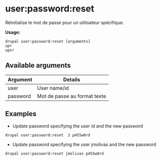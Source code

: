 # user:password:reset
Réinitialise le mot de passe pour un utilisateur spécifique.

**Usage:**
```
drupal user:password:reset [arguments]
upr
upsr
```

## Available arguments
Argument | Details
---------|-------------
user | User name/id
password | Mot de passe au format texte

## Examples
* Update password specifying the user id and the new password
```
drupal user:password:reset  2 p455w0rd
```
* Update password specifying the user jmolivas and the new password
```
drupal user:password:reset jmolivas p455w0rd
```
